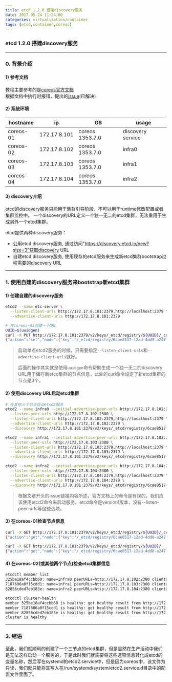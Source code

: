 ```yaml
---
title: etcd 1.2.0 搭建discovery服务
date: 2017-05-24 11:24:00
categories: virtualization/container
tags: [etcd,container,coreos]
---
```

### etcd 1.2.0 搭建discovery服务

---

### 0. 背景介绍
#### 1) 参考文档
教程主要参考的是[coreos官方文档](https://github.com/coreos/etcd/blob/master/Documentation/op-guide/clustering.md#etcd-discovery)  
根据文档中执行时报错，提出的[issue](https://github.com/coreos/etcd/issues/7977)(已解决)


#### 2) 系统环境
hostname|ip|OS|usage
---|---|---|---
coreos-01|172.17.8.101|coreos 1353.7.0|discovery service
coreos-02|172.17.8.102|coreos 1353.7.0|infra0
coreos-03|172.17.8.103|coreos 1353.7.0|infra1
coreos-04|172.17.8.104|coreos 1353.7.0|infra2

#### 3) discovery介绍
etcd的discovery服务只能用于集群引导阶段，不可以用于runtime修改配置或者集群监控中。
一个discovery的URL定义一个独一无二的etcd集群，无法重用于生成另外一个etcd集群。

etcd提供两种discovery服务：  
- 公用etcd discovery服务, 通过访问"https://discovery.etcd.io/new?size=3"获取discovery URL
- 自建etcd discovery服务, 使用现存的etcd服务来生成新etcd集群bootstrap过程需要的discovery URL

---
### 1. 使用自建的discovery服务来bootstrap新etcd集群
#### 1) 创建自建的discovery服务
``` bash
etcd2 --name etc-server \
  --listen-client-urls http://172.17.8.101:2379,http://localhost:2379 \
  --advertise-client-urls http://172.17.8.101:2379

# 在coreos-01创建一个URL
UUID=$(uuidgen)
curl -X PUT http://172.17.8.101:2379/v2/keys/_etcd/registry/${UUID}/_config/size -d value=3
{"action":"set","node":{"key":"/_etcd/registry/6cae8517-12ad-4dd8-a247-02838f82f4ff/_config/size","value":"3","modifiedIndex":2038,"createdIndex":2038}}
```
> 启动单点etcd2服务的时候，只需要指定`--listen-client-urls`和`--advertise-client-urls`就好。  
>
> 后面的操作其实就是使用`uuidgen`命令帮助生成一个独一无二的discovery URL用于储存新etcd集群的节点信息，此处的curl命令设定了新etcd集群的节点是3个。

#### 2) 使用discovery URL启动etcd集群
``` bash
# 在其他三个节点启动etcd2服务
etcd2 --name infra0 --initial-advertise-peer-urls http://172.17.8.102:2380 \
  --listen-peer-urls http://172.17.8.102:2380 \
  --listen-client-urls http://172.17.8.102:2379,http://localhost:2379 \
  --advertise-client-urls http://172.17.8.102:2379 \
  --discovery http://172.17.8.101:2379/v2/keys/_etcd/registry/6cae8517-12ad-4dd8-a247-02838f82f4ff

etcd2 --name infra1 --initial-advertise-peer-urls http://172.17.8.103:2380 \
  --listen-peer-urls http://172.17.8.103:2380 \
  --listen-client-urls http://172.17.8.103:2379,http://localhost:2379 \
  --advertise-client-urls http://172.17.8.103:2379 \
  --discovery http://172.17.8.101:2379/v2/keys/_etcd/registry/6cae8517-12ad-4dd8-a247-02838f82f4ff

etcd2 --name infra2 --initial-advertise-peer-urls http://172.17.8.104:2380 \
  --listen-peer-urls http://172.17.8.104:2380 \
  --listen-client-urls http://172.17.8.104:2379,http://localhost:2379 \
  --advertise-client-urls http://172.17.8.104:2379 \
  --discovery http://172.17.8.101:2379/v2/keys/_etcd/registry/6cae8517-12ad-4dd8-a247-02838f82f4ff
```
> 根据文章开头的issue链接内容所述，官方文档上的命令是有误的，我们应该使用etcd2命令来启动服务。etcd命令是version1版本，没有--listen-peer-urls等这些选项。

#### 3) 在coreos-01检查节点信息
``` bash
curl -X GET http://172.17.8.101:2379/v2/keys/_etcd/registry/${UUID}/_config/size
{"action":"get","node":{"key":"/_etcd/registry/6cae8517-12ad-4dd8-a247-02838f82f4ff/_config/size","value":"3","modifiedIndex":2038,"createdIndex":2038}}

curl -X GET http://172.17.8.101:2379/v2/keys/_etcd/registry/${UUID}/
{"action":"get","node":{"key":"/_etcd/registry/6cae8517-12ad-4dd8-a247-02838f82f4ff","dir":true,"nodes":[{"key":"/_etcd/registry/6cae8517-12ad-4dd8-a247-02838f82f4ff/325be18af4ccbb60","value":"infra0=http://172.17.8.102:2380","modifiedIndex":2084,"createdIndex":2084},{"key":"/_etcd/registry/6cae8517-12ad-4dd8-a247-02838f82f4ff/7187606a0f15cdd1","value":"infra1=http://172.17.8.103:2380","modifiedIndex":2129,"createdIndex":2129},{"key":"/_etcd/registry/6cae8517-12ad-4dd8-a247-02838f82f4ff/82856cded7eb183e","value":"infra2=http://172.17.8.104:2380","modifiedIndex":2135,"createdIndex":2135}],"modifiedIndex":2038,"createdIndex":2038}}
```

#### 4) 在coreos-02(或其他两个节点)检查etcd集群信息
``` bash
etcdctl member list
325be18af4ccbb60: name=infra0 peerURLs=http://172.17.8.102:2380 clientURLs=http://172.17.8.102:2379 isLeader=false
7187606a0f15cdd1: name=infra1 peerURLs=http://172.17.8.103:2380 clientURLs=http://172.17.8.103:2379 isLeader=true
82856cded7eb183e: name=infra2 peerURLs=http://172.17.8.104:2380 clientURLs=http://172.17.8.104:2379 isLeader=false

etcdctl cluster-health
member 325be18af4ccbb60 is healthy: got healthy result from http://172.17.8.102:2379
member 7187606a0f15cdd1 is healthy: got healthy result from http://172.17.8.103:2379
member 82856cded7eb183e is healthy: got healthy result from http://172.17.8.104:2379
cluster is healthy
```

---

### 3. 结语
至此，我们就顺利的创建了一个三节点的etcd集群，但是显然在生产活动中我们是无法这样启动一个服务的，于是此时我们就需要将这些选项信息转化成etcd的变量名称，然后写在systemd的etcd2.service中，但是因为coreos中，该文件为只读，我们就只能将其写入在/run/systemd/system/etcd2.service.d目录中的配置文件里面了。
